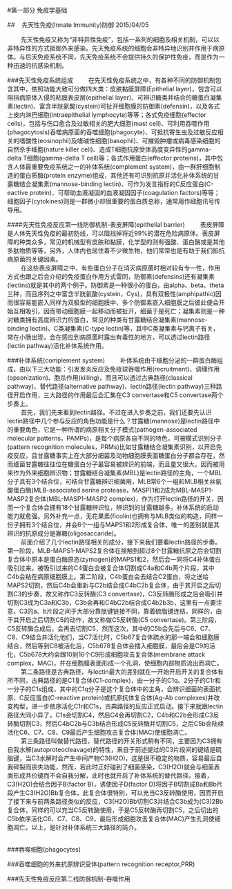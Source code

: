 #第一部分 免疫学基础

##&nbsp;&nbsp;&nbsp;&nbsp;先天性免疫(Innate Immunity)防御 2015/04/05

&nbsp;&nbsp;&nbsp;&nbsp;&nbsp;&nbsp;&nbsp;&nbsp;先天性免疫又称为“非特异性免疫”，包括一系列的细胞及相关机制，可以以非特异性的方式抵御外来感染。先天免疫系统的细胞会非特异地识别并作用于病原体。与后天免疫系统不同，先天免疫系统不会提供持久的保护性免疫，而是作为一种迅速的抗感染机制。  

###先天性免疫系统组成
&nbsp;&nbsp;&nbsp;&nbsp;&nbsp;&nbsp;&nbsp;&nbsp;在先天性免疫系统之中，有各种不同的防御机制包含其中，依照功能大致可分做四大类：皮肤黏膜屏障(Epithelial layer)，包含可以阻挡病原体入侵的粘膜表皮层(epithelial layer)、可辨识糖类并结合的糖蛋白凝集素(lectin)、富含半胱氨酸(cystein)可扯开细胞膜的防御素(defensin)，以及各式上皮内淋巴细胞(intraepithelial lymphocyte)等等；各式免疫细胞(effector cells)，包括与伤口愈合及过敏相关的肥大细胞(mast cell)、可利用吞噬作用(phagocytosis)吞噬病原菌的吞噬细胞(phagocyte)、可抵抗寄生虫及过敏反应相关的嗜酸性(eosinophil)及嗜碱性细胞(basophil)、可摧毁肿瘤或病毒感染细胞的自然杀手细胞(nature killer cell)、造成T细胞抗原受体高度变异性的gamma-delta T细胞(gamma-delta T cell)等；各式作用蛋白(effector proteins)，其中包含人体最重要免疫系统之一的补体系统(complement system)，由一群肝细胞制造的蛋白质酶(protein enzyme)组成，其他还有可识别抗原并活化补体系统的甘露糖结合凝集素(mannose-binding lectin)、可作为发言指标的C反应蛋白(C-eactive protein)、可帮助血液凝固的血液凝固因子(coagulation factors)等等；细胞因子(cytokines)则是一群微小却很重要的蛋白质总称，通常用作细胞讯号传导用。

####先天性免疫反应第一线防御机制-表皮屏障(epithelial barrier)
&nbsp;&nbsp;&nbsp;&nbsp;&nbsp;&nbsp;&nbsp;&nbsp;表皮屏障是人体先天性免疫的最初防线，可以阻挡掉将近99%的潜在危险病原体。表皮屏障的种类众多，常见的机械型有皮肤和黏膜，化学型的则有强酸、蛋白酶或是其他多肽物质等等，另外，人体内也居住着不少微生物，他们常常也是有助于我们抵抗病原菌的关键因素。   
&nbsp;&nbsp;&nbsp;&nbsp;&nbsp;&nbsp;&nbsp;&nbsp;在这些表皮屏障之中，有些蛋白分子在消灭病原菌时相对较有专一性，作用方式也跟之后会介绍的免疫蛋白作用方式雷同，防御素(defensins)还有凝集素(lectins)就是其中的两个例子。防御素是一种很小的蛋白，由alpha、beta、theta三种，而且序列之中富含半胱氨酸(cystein，Cys)，具有双极性(amphipathic)因而很容易能嵌入同样为双极型的细胞膜中，多个防御素嵌入细胞膜之后彼此便会开始互相吸引，因而带动细胞膜一起移动而被扯开，细菌于是死亡；凝集素则是一种对糖类拥有高度辨识力的蛋白，常见的种类有甘露糖结合凝集素(mannose-binding lectin)、C类凝集素(C-type lectin)等，其中C类凝集素与钙离子有关，常在小肠出现，会在感应到病原菌时露出有毒性的地方，可以透过lectin路径(lectin pathway)活化补体系统作用。

###补体系统(complement system)
&nbsp;&nbsp;&nbsp;&nbsp;&nbsp;&nbsp;&nbsp;&nbsp;补体系统由干细胞分泌的一群蛋白酶组成，由以下三大功能：引发发炎反应及免疫球吞噬作用(recruitment)、调理作用(opsonization)、胞杀作用(killing)，而且可以透过古典路径(classical pathway)、替代路径(alternative pathway)、lectin路径(lectin pathway)三种路径开启作用，三大路径的作用最后会汇集在C3 convertase和C5 convertase两个步奏上。  
&nbsp;&nbsp;&nbsp;&nbsp;&nbsp;&nbsp;&nbsp;&nbsp;首先，我们先来看到lectin路径。不过在进入步奏之前，我们还要先认识lectin路径中几个参与反应的角色功能是什么？甘露糖(mannose)是lectin路径中的重要角色，它是一种所谓的病原相关分子模式(pathogen-associated molecular patterns，PAMPs)，是每个病原各自不同的特色，可被模式识别分子(pattern recognition molecules，PRMs)比如甘露糖结合凝集素识别，以开启免疫反应，且甘露糖事实上在大部分细菌及动物细胞膜表面糖蛋白分子都会存在，然而细菌甘露糖往往位在糖蛋白分子最容易被辨识的前端，而且量又很大，因而被用来作为外来细胞辨识物；甘露糖结合凝集素(MBL)是lectin路径的主角，一个MBL分子具有3个结合位，可结合甘露糖辨识细菌用，MLB常6个一组和MLB相关丝氨酸蛋白酶(MLB-associated serine protease，MASP)1和2成为MBL-MASP1-MASP2复合体(MBL-MASP1-MASP2 complex)，作为打开lectin路径的开关，因而一个复合体会拥有18个甘露糖辨识位，辨识到的甘露糖越多，补体系统的启动能力就愈强。另外补充一点，无花果素(ficolin)也拥有与MLB类似的构造，同样一份子拥有3个结合位，并会6个一组与MAPS1和2形成复合体，唯一的差别就是其辨识的抗原成分是寡糖(oligosaccaride)。   
&nbsp;&nbsp;&nbsp;&nbsp;&nbsp;&nbsp;&nbsp;&nbsp;前面介绍了几个lectin路径相关的成分，接下来我们要看lectin路径的步奏。第一阶段，MLB-MAPS1-MAPS2复合体在接触到超过8个甘露糖抗原之后会切割复合体中原本是蛋白酶原态(zymogen)的MAPS1和2，然后会一同将C4补体蛋白吸引过来，被吸引过来的C4蛋白会被复合体切割成C4a和C4b两个片段，其中C4b会粘在病原细胞膜上。第二阶段，C4b蛋白会去结合C2蛋白，将之送给MAPS2切割，然后C4b会重新与C2b结合成C4bC2b复合体，由于其开启之后切割C3的步奏，故又称作C3反转酶(C3 convertase)，C3反转酶形成之后会吸引并切割C3成为C3a和C3b，C3b会再和C4bC2b结合成C4b2b3b，这里有一点要注意，C3的a、b片段之间于大部分靠肽键链接不同，靠着硫脂键连结，同样的，由于其开启之后切割C5的动作，故又称做C5反转酶(C5 convertase)。第三阶段，C5反转酶合成后，会再去切割C5，然而这次，其中的C5b会先后与C6、C7、C8、C9结合并活化他们，当C7活化时，C5b67复合体疏水的那一端会和细胞膜结合，然后等到C8被活化后，C5b678复合体会插入细胞膜，最后会是C9的活化，C5b678大约会跟10到16个C9形成细胞攻击复合体(membrane attack complex，MAC)，并在细胞膜表面形成一个孔洞，使细胞内部物质流出而凋亡。   
&nbsp;&nbsp;&nbsp;&nbsp;&nbsp;&nbsp;&nbsp;&nbsp;第二条路径是古典路径，与lectin最大的差别就在一开始开启开关的复合体有所不同，古典路径的是C1复合体(C1-complex)，由一分子的C1q、2分子的C1r和一分子的C1s组成，其中的C1q分子是这个复合体中的主角，会辨识细菌的表面抗原、C反应蛋白(C-reactive protein)或抗原抗体复合体(Ag-Ab complexes)并改变构型，进一步依序活化C1r和C1s，古典路径的反应正式启动。接下来就跟lectin路径大同小异了，C1s会切割C4，然后C4会再切割C2，C4b和C2b会形成C3反转酶切割C3，然后C4bC2b与C3b结合形成C5反转酶并切割C5，之后C5b会陆续活化C6、C7、C8、C9最后产生细胞攻击复合体(MAC)使细胞凋亡。   
&nbsp;&nbsp;&nbsp;&nbsp;&nbsp;&nbsp;&nbsp;&nbsp;第三条路径叫做替代路径，替代路径的开关形式稍有不同，主要因为C3拥有自我水解(autoproteocleavage)的特性，来自于前述提过的C3片段间的键结是硫脂键，当C3水解时会产生中间产物C3(H2O)，这是很不稳定的物质，容易最后自我碎裂而丧失功能，然而，若此时正好碰到了细菌感染，C3(H2O)就会与细菌表面形成共价键而不会自我分解，此时也就开启了补体系统的替代路径。接着，C3(H2O)会结合因子B(factor B)，诱使因子D(factor D)将因子B切割成Ba和Bb片段产生C3(H2O)Bb复合体，此复合体很特别，可以充当C3反转酶使用，因而开启了接下来与前两条路径类似的反应，C3(H2O)Bb切割C3并结合C3b成为(C3)2Bb复合体，同样的可以充当C5反转酶使用，于是C5反转酶再切割C5，之后切出的C5b依序活化C6、C7、C8、C9，最后形成细胞攻击复合体(MAC)产生孔洞使细胞凋亡。以上，是针对补体系统三大路径的简介。   
&nbsp;&nbsp;&nbsp;&nbsp;&nbsp;&nbsp;&nbsp;&nbsp;

###吞噬细胞(phagocytes)
&nbsp;&nbsp;&nbsp;&nbsp;&nbsp;&nbsp;&nbsp;&nbsp;

###吞噬细胞的外来抗原辨识受体(pattern recognition receptor,PRR)
&nbsp;&nbsp;&nbsp;&nbsp;&nbsp;&nbsp;&nbsp;&nbsp;

###先天性免疫反应第二线防御机制-吞噬作用
&nbsp;&nbsp;&nbsp;&nbsp;&nbsp;&nbsp;&nbsp;&nbsp;